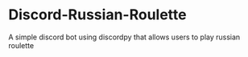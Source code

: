 # Discord-Russian-Roulette
A simple discord bot using discordpy that allows users to play russian roulette
